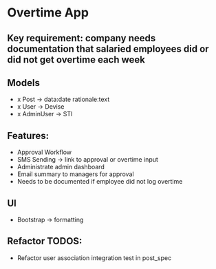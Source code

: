 # Overtime App

## Key requirement: company needs documentation that salaried employees did or did not get overtime each week

## Models

- x Post -> data:date rationale:text
- x User -> Devise
- x AdminUser -> STI

## Features:

- Approval Workflow
- SMS Sending -> link to approval or overtime input
- Administrate admin dashboard
- Email summary to managers for approval
- Needs to be documented if employee did not log overtime

## UI

- Bootstrap -> formatting

## Refactor TODOS:

- Refactor user association integration test in post_spec
